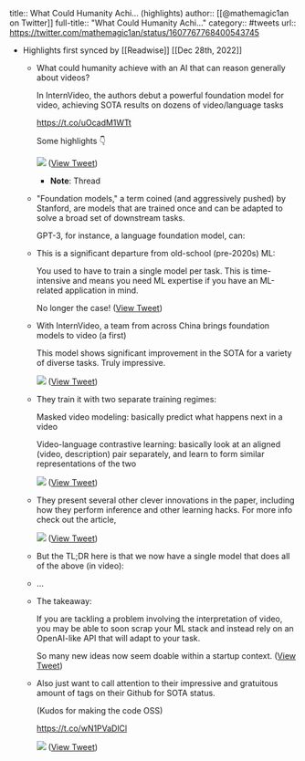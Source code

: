 title:: What Could Humanity Achi... (highlights)
author:: [[@mathemagic1an on Twitter]]
full-title:: "What Could Humanity Achi..."
category:: #tweets
url:: https://twitter.com/mathemagic1an/status/1607767768400543745

- Highlights first synced by [[Readwise]] [[Dec 28th, 2022]]
	- What could humanity achieve with an AI that can reason generally about videos?
	  
	  In InternVideo, the authors debut a powerful foundation model for video, achieving SOTA results on dozens of video/language tasks
	  
	  https://t.co/uOcadM1WTt
	  
	  Some highlights 👇 
	  
	  ![](https://pbs.twimg.com/media/Fk_s1-QWYAEIj5u.jpg) ([View Tweet](https://twitter.com/mathemagic1an/status/1607767768400543745))
		- **Note**: Thread
	- "Foundation models," a term coined (and aggressively pushed) by Stanford, are models that are trained once and can be adapted to solve a broad set of downstream tasks.
	  
	  GPT-3, for instance, a language foundation model, can:
	- This is a significant departure from old-school (pre-2020s) ML:
	  
	  You used to have to train a single model per task. This is time-intensive and means you need ML expertise if you have an ML-related application in mind.
	  
	  No longer the case! ([View Tweet](https://twitter.com/mathemagic1an/status/1607767773803081736))
	- With InternVideo, a team from across China brings foundation models to video (a first)
	  
	  This model shows significant improvement in the SOTA for a variety of diverse tasks. Truly impressive. 
	  
	  ![](https://pbs.twimg.com/media/Fk_uColXwAIAtMV.jpg) ([View Tweet](https://twitter.com/mathemagic1an/status/1607767775757352960))
	- They train it with two separate training regimes:
	  
	  Masked video modeling: basically predict what happens next in a video
	  
	  Video-language contrastive learning: basically look at an aligned (video, description) pair separately, and learn to form similar representations of the two 
	  
	  ![](https://pbs.twimg.com/media/Fk_ucaJWIAQyW8k.jpg) ([View Tweet](https://twitter.com/mathemagic1an/status/1607767778395668481))
	- They present several other clever innovations in the paper, including how they perform inference and other learning hacks. For more info check out the article, 
	  
	  ![](https://pbs.twimg.com/media/Fk_u_TSWYAE0Fd6.jpg) ([View Tweet](https://twitter.com/mathemagic1an/status/1607767780471836675))
	- But the TL;DR here is that we now have a single model that does all of the above (in video):
	- ...
	- The takeaway:
	  
	  If you are tackling a problem involving the interpretation of video, you may be able to soon scrap your ML stack and instead rely on an OpenAI-like API that will adapt to your task.
	  
	  So many new ideas now seem doable within a startup context. ([View Tweet](https://twitter.com/mathemagic1an/status/1607767785832079360))
	- Also just want to call attention to their impressive and gratuitous amount of tags on their Github for SOTA status.
	  
	  (Kudos for making the code OSS)
	  
	  https://t.co/wN1PVaDlCl 
	  
	  ![](https://pbs.twimg.com/media/FlAEOOhWQAANUHa.jpg) ([View Tweet](https://twitter.com/mathemagic1an/status/1607789752572600320))